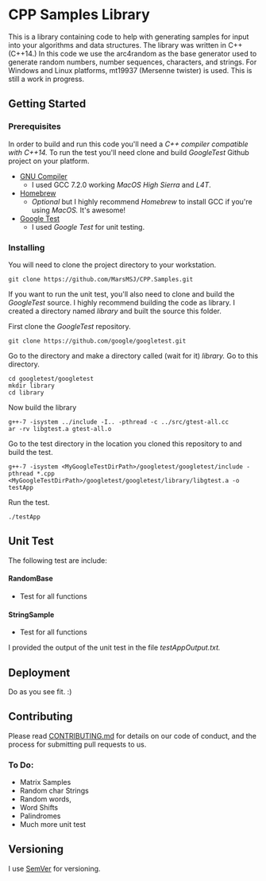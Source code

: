 
# CPP Samples Library
 
This is a library containing code to help with generating samples for input into your algorithms and data structures.  The library was written in C++ (C++14.) In this code we use the arc4random as the base generator used to generate random numbers, number sequences, characters, and strings. For Windows and Linux platforms, mt19937 (Mersenne twister) is used. This is still a work in progress.

## Getting Started

### Prerequisites

In order to build and run this code you'll need a *C++ compiler compatible with C++14.* To run the test you'll need clone and build *GoogleTest* Github project on your platform.

* [GNU Compiler](https://gcc.gnu.org)
  * I used GCC 7.2.0 working *MacOS High Sierra* and *L4T*.
* [Homebrew](https://brew.sh) 
  * *Optional* but I highly recommend *Homebrew* to install GCC if you're using *MacOS.* It's awesome! 
* [Google Test](https://github.com/google/googletest) 
  * I used *Google Test* for unit testing.

### Installing

You will need to clone the project directory to your workstation.

```
git clone https://github.com/MarsMSJ/CPP.Samples.git
```

If you want to run the unit test, you'll also need to clone and build the *GoogleTest* source. I highly recommend building the code as library. I created a directory named *library* and built the source this folder. 

First clone the *GoogleTest* repository.
```
git clone https://github.com/google/googletest.git
```

Go to the directory and make a directory called (wait for it) *library.* Go to this directory.

```
cd googletest/googletest
mkdir library
cd library
```

Now build the library

```
g++-7 -isystem ../include -I.. -pthread -c ../src/gtest-all.cc 
ar -rv libgtest.a gtest-all.o
```
Go to the test directory in the location you cloned this repository to and build the test.
```
g++-7 -isystem <MyGoogleTestDirPath>/googletest/googletest/include -pthread *.cpp <MyGoogleTestDirPath>/googletest/googletest/library/libgtest.a -o testApp 
```

Run the test.
```
./testApp
```

## Unit Test

The following test are include:

#### RandomBase 
- Test for all functions
#### StringSample
- Test for all functions

I provided the output of the unit test in the file *testAppOutput.txt.* 


## Deployment
Do as you see fit. :)

## Contributing
Please read [CONTRIBUTING.md](https://gist.github.com/PurpleBooth/b24679402957c63ec426) for details on our code of conduct, and the process for submitting pull requests to us.

### To Do:
* Matrix Samples
* Random char Strings
* Random words,
* Word Shifts 
* Palindromes
* Much more unit test


## Versioning

I use [SemVer](http://semver.org/) for versioning. 

